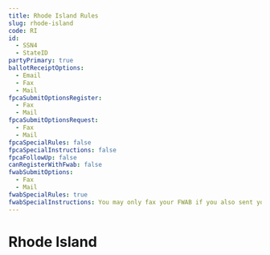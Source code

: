 ```yaml
---
title: Rhode Island Rules
slug: rhode-island
code: RI
id: 
  - SSN4
  - StateID
partyPrimary: true
ballotReceiptOptions:
  - Email
  - Fax
  - Mail
fpcaSubmitOptionsRegister:
  - Fax
  - Mail
fpcaSubmitOptionsRequest:
  - Fax
  - Mail
fpcaSpecialRules: false
fpcaSpecialInstructions: false
fpcaFollowUp: false
canRegisterWithFwab: false
fwabSubmitOptions:
  - Fax
  - Mail
fwabSpecialRules: true
fwabSpecialInstructions: You may only fax your FWAB if you also sent your ballot request in by fax
---
```


# Rhode Island

